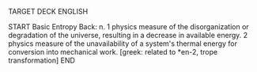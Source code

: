 TARGET DECK
ENGLISH

START
Basic
Entropy
Back: n. 1 physics measure of the disorganization or degradation of the universe, resulting in a decrease in available energy. 2 physics measure of the unavailability of a system's thermal energy for conversion into mechanical work. [greek: related to *en-2, trope transformation]
END
